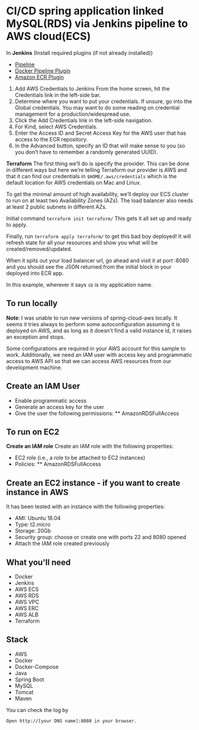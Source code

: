 # CI/CD spring application linked MySQL(RDS) via Jenkins pipeline to AWS cloud(ECS)

In **Jenkins** (Install required plugins (if not already installed))
- [Pipeline](https://wiki.jenkins-ci.org/display/JENKINS/Pipeline+Plugin)
- [Docker Pipeline Plugin](https://wiki.jenkins-ci.org/display/JENKINS/CloudBees+Docker+Pipeline+Plugin)
- [Amazon ECR Plugin](https://wiki.jenkins-ci.org/display/JENKINS/Amazon+ECR)

1. Add AWS Credentials to Jenkins
From the home screen, hit the Credentials link in the left-side bar.
2. Determine where you want to put your credentials. If unsure, go into the Global credentials. You may want to do some reading on credential management for a production/widespread use.
3. Click the Add Credentials link in the left-side navigation.
4. For Kind, select AWS Credentials.
5. Enter the Access ID and Secret Access Key for the AWS user that has access to the ECR repository.
6. In the Advanced button, specify an ID that will make sense to you (so you don’t have to remember a randomly generated UUID). 

**Terraform**
The first thing we’ll do is specify the provider. This can be done in different ways but here we’re telling Terraform our provider is AWS and that it can find our credentials in `$HOME/.aws/credentials` which is the default location for AWS credentials on Mac and Linux.

To get the minimal amount of high availability, we’ll deploy our ECS cluster to run on at least two Availability Zones (AZs). The load balancer also needs at least 2 public subnets in different AZs.

Initial command
`terraform init terraform/`
This gets it all set up and ready to apply.

Finally, run
`terraform apply terraform/`
to get this bad boy deployed! It will refresh state for all your resources and show you what will be created/removed/updated.

When it spits out your load balancer url, go ahead and visit it at port :8080 and you should see the JSON returned from the initial block in your deployed into ECR app.

In this example, wherever it says `sb` is my application name.

## To run locally
**Note**: I was unable to run new versions of spring-cloud-aws locally. It seems it tries always to perform some autoconfiguration assuming it is deployed on AWS, and as long as it doesn't find a valid instance id, it raises an exception and stops. 

Some configurations are required in your AWS account for this sample to work. Additionally, we need an IAM user with access key and programmatic access to AWS API so that we can access AWS resources from our development machine.

## Create an IAM User
- Enable programmatic access
- Generate an access key for the user
- Give the user the following permissions:  ** AmazonRDSFullAccess

## To run on EC2
**Create an IAM role**
Create an IAM role with the following properties:

- EC2 role (i.e., a role to be attached to EC2 instances)
- Policies: ** AmazonRDSFullAccess
## Create an EC2 instance - if you want to create instance in AWS
It has been tested with an instance with the following properties:

- AMI: Ubuntu 18.04
- Type: t2.micro
- Storage: 20Gb
- Security group: choose or create one with ports 22 and 8080 opened
- Attach the IAM role created previously

## What you'll need
- Docker 
- Jenkins 
- AWS ECS
- AWS RDS
- AWS VPC
- AWS ERC
- AWS ALB
- Terraform

## Stack
- AWS
- Docker
- Docker-Compose
- Java
- Spring Boot
- MySQL
- Tomcat
- Maven

You can check the log by
~~~
Open http://[your DNS name]:8080 in your browser.
